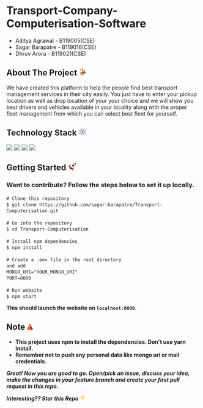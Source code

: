 # Transport-Company-Computerisation-Software



- Aditya Agrawal -  B119005​(CSE)
- Sagar Barapatre - B119016​(CSE)
- Dhruv Arora - B119021​(CSE)


<h2>About The Project <a><img src="https://github.com/Samridhi-98/Images/blob/master/Images/reading.svg" width="4%"></a></h2>
<p>
 We have created this platform to help the people find best transport management services in their city easily.
 You just have to enter your pickup location as well as drop location of your your choice and we will show you best drivers and vehicles available in your locality along with the proper fleet management from which you can select best fleet for yourself.
</p>


<h2>Technology Stack <a><img src="https://github.com/Samridhi-98/Images/blob/master/Images/atom.svg" width="4%"></a></h2>

<p>

<img src ="https://img.shields.io/badge/MongoDB-%234ea94b.svg?&style=for-the-badge&logo=mongodb&logoColor=white"/> 
<img src="https://img.shields.io/badge/express.js%20-%23404d59.svg?&style=for-the-badge"/>
<img src="https://img.shields.io/badge/Node.js-%234ea94b.svg?&style=for-the-badge&logo=node.js&logoColor=white"> 
<img src="https://img.shields.io/badge/git%20-%23121011.svg?&style=for-the-badge&logo=git&logoColor=white&logoWidth=20">

</p>  


<h2>Getting Started <a><img src="https://github.com/Samridhi-98/Images/blob/master/Images/rocket.svg" width="4%"></a></h2>
<h3>Want to contribute? Follow the steps below to set it up locally.</h3>

```
# Clone this repository
$ git clone https://github.com/sagar-barapatre/Transport-Computerisation.git

# Go into the repository
$ cd Transport-Computerisation

# Install npm dependencies
$ npm install

# Create a .env file in the root directory
and add 
MONGO_URI="YOUR_MONGO_URI"
PORT=8080

# Run website
$ npm start
```

<strong> This should launch the website on `localhost:8080`. <strong>

<h2>Note <a><img src="https://github.com/Samridhi-98/Images/blob/master/Images/alarm.svg" width="3%"></a> </h2>
<p>
 
- This project uses npm to install the dependencies. Don't use yarn install.
- Remember not to push any personal data like mongo uri or mail credentials.


<strong><em> Great! Now you are good to go. Open/pick an issue, discuss your idea, make the changes in your feature branch and create your first pull request in this repo.</em></strong>

<em>Interesting?? Star this Repo <a><img src="https://github.com/Samridhi-98/Images/blob/master/Images/star.svg" width="3%"></a> </em>
